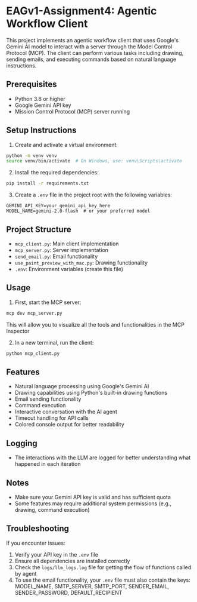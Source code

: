 # EAGv1-Assignment4: Agentic Workflow Client

This project implements an agentic workflow client that uses Google's Gemini AI model to interact with a server through the Model Control Protocol (MCP). The client can perform various tasks including drawing, sending emails, and executing commands based on natural language instructions.

## Prerequisites

- Python 3.8 or higher
- Google Gemini API key
- Mission Control Protocol (MCP) server running

## Setup Instructions

1. Create and activate a virtual environment:
```bash
python -m venv venv
source venv/bin/activate  # On Windows, use: venv\Scripts\activate
```

2. Install the required dependencies:
```bash
pip install -r requirements.txt
```

3. Create a `.env` file in the project root with the following variables:
```
GEMINI_API_KEY=your_gemini_api_key_here
MODEL_NAME=gemini-2.0-flash  # or your preferred model
```

## Project Structure

- `mcp_client.py`: Main client implementation
- `mcp_server.py`: Server implementation
- `send_email.py`: Email functionality
- `use_paint_preview_with_mac.py`: Drawing functionality
- `.env`: Environment variables (create this file)

## Usage

1. First, start the MCP server:
```bash
mcp dev mcp_server.py
```
This will allow you to visualize all the tools and functionalities in the MCP Inspector

2. In a new terminal, run the client:
```bash
python mcp_client.py
```

## Features

- Natural language processing using Google's Gemini AI
- Drawing capabilities using Python's built-in drawing functions
- Email sending functionality
- Command execution
- Interactive conversation with the AI agent
- Timeout handling for API calls
- Colored console output for better readability


## Logging

- The interactions with the LLM are logged for better understanding what happened in each iteration

## Notes

- Make sure your Gemini API key is valid and has sufficient quota
- Some features may require additional system permissions (e.g., drawing, command execution)

## Troubleshooting

If you encounter issues:
1. Verify your API key in the `.env` file
2. Ensure all dependencies are installed correctly
3. Check the `logs/llm_logs.log` file for getting the flow of functions called by agent
4. To use the email functionality, your `.env` file must also contain the keys: MODEL_NAME,  SMTP_SERVER, SMTP_PORT, SENDER_EMAIL, SENDER_PASSWORD, DEFAULT_RECIPIENT
